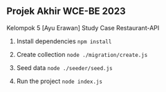 ## Projek Akhir WCE-BE 2023
Kelompok 5 
[Ayu Erawan]
Study Case Restaurant-API

1. Install dependencies
   ```npm install```

2. Create collection
   ```node ./migration/create.js```

3. Seed data
   ```node ./seeder/seed.js```

4. Run the project
    ```node index.js```
